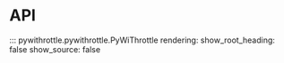 # API

::: pywithrottle.pywithrottle.PyWiThrottle
    rendering:
      show_root_heading: false
      show_source: false
